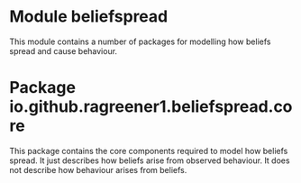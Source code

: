 # Module beliefspread

This module contains a number of packages for modelling how beliefs spread and cause behaviour.

# Package io.github.ragreener1.beliefspread.core

This package contains the core components required to model how beliefs spread.
It just describes how beliefs arise from observed behaviour.
It does not describe how behaviour arises from beliefs.